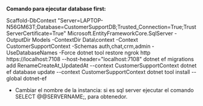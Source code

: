 **Comando para ejecutar database first:**

Scaffold-DbContext "Server=LAPTOP-N56GM63T;Database=CustomerSupportDB;Trusted_Connection=True;TrustServerCertificate=True" Microsoft.EntityFrameworkCore.SqlServer -OutputDir Models -ContextDir Data\context -Context CustomerSupportContext -Schemas auth,chat,crm,admin -UseDatabaseNames -Force
dotnet tool restore
ngrok http https://localhost:7108 --host-header="localhost:7108"
dotnet ef migrations add RenameCreateAt_UpdatedAt --context CustomerSupportContext
dotnet ef database update --context CustomerSupportContext
dotnet tool install --global dotnet-ef
* Cambiar el nombre de la instancia: si es sql server ejecutar el comando SELECT @@SERVERNAME;, para obtenedor.
